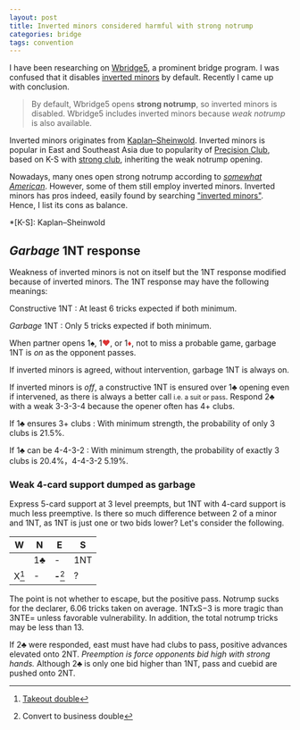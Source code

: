 ```yaml
---
layout: post
title: Inverted minors considered harmful with strong notrump
categories: bridge
tags: convention
---
```

<style scoped>.redsuit { color: #d33 }</style>
I have been researching on [Wbridge5][wbr5], a prominent bridge program.  I was
confused that it disables [inverted minors][invm] by default.  Recently I came
up with conclusion.

> By default, Wbridge5 opens **strong notrump**, so inverted minors is
> disabled.  Wbridge5 includes inverted minors because *weak notrump* is also
> available.

Inverted minors originates from [Kaplan–Sheinwold][ks].  Inverted minors is
popular in East and Southeast Asia due to popularity of [Precision Club][prec],
based on K-S with [strong club][club], inheriting the weak notrump opening.

Nowadays, many ones open strong notrump according to [*somewhat American*][am].
However, some of them still employ inverted minors.  Inverted minors has pros
indeed, easily found by searching ["inverted minors"][duck].  Hence, I list
its cons as balance.

*[K-S]: Kaplan–Sheinwold

[am]:   https://en.wikipedia.org/wiki/Standard_American
[club]: https://en.wikipedia.org/wiki/Strong_club_system
[duck]: https://duckduckgo.com/?q=inverted+minors
[invm]: http://www.bridgeguys.com/Conventions/inverted_minors.html
[ks]:   https://en.wikipedia.org/wiki/Kaplan%E2%80%93Sheinwold
[prec]: https://en.wikipedia.org/wiki/Precision_Club
[wbr5]: http://wbridge5.com/

*Garbage* 1NT response
----------------------
Weakness of inverted minors is not on itself but the 1NT response modified
because of inverted minors.  The 1NT response may have the following meanings:

Constructive 1NT
: At least 6 tricks expected if both minimum.

*Garbage* 1NT
: Only 5 tricks expected if both minimum.

When partner opens 1♠, 1<span class="redsuit">♥</span>, or
1<span class="redsuit">♦</span>, not to miss a probable game, garbage 1NT is
*on* as the opponent passes.

If inverted minors is agreed, without intervention, garbage 1NT is always on.

If inverted minors is *off*, a constructive 1NT is ensured over 1♣ opening even
if intervened, as there is always a better call <small>i.e. a suit or
pass</small>.  Respond 2♣ with a weak 3-3-3-4 because the opener often has 4+
clubs.

If 1♣ ensures 3+ clubs
: With minimum strength, the probability of only 3 clubs is 21.5%.

If 1♣ can be 4-4-3-2
: With minimum strength, the probability of exactly 3 clubs is 20.4%，4-4-3-2 5.19%.

### Weak 4-card support dumped as garbage ###
Express 5-card support at 3 level preempts, but 1NT with 4-card support is much
less preemptive.  Is there so much difference between 2 of a minor and 1NT, as
1NT is just one or two bids lower?  Let's consider the following.

|   W   |  N  |     E     |  S  |
|-------|-----|-----------|-----|
|       | 1♣  |     -     | 1NT |
| X[^1] |  -  | **-**[^2] |  ?  |

[^1]: [Takeout double](https://en.wikipedia.org/wiki/Takeout_double)
[^2]: Convert to business double

The point is not whether to escape, but the positive pass.  Notrump sucks for
the declarer, 6.06 tricks taken on average.  1NTxS−3 is more tragic than 3NTE=
unless favorable vulnerability.  In addition, the total notrump tricks may be
less than 13.

If 2♣ were responded, east must have had clubs to pass, positive advances
elevated onto 2NT.  *Preemption is force opponents bid high with strong hands.*
Although 2♣ is only one bid higher than 1NT, pass and cuebid are pushed onto
2NT.
